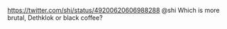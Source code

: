 https://twitter.com/shi/status/49200620606988288 @shi Which is more brutal, Dethklok or black coffee?